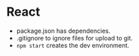 # React #
* package.json has dependencies.
* .gitignore to ignore files for upload to git.
* `npm start` creates the dev environment.